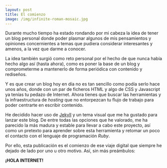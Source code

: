 ```yaml
---
layout: post
title: El comienzo
image: /img/infinite-roman-mosaic.jpg
---
```


Durante mucho tiempo ha estado rondando por mi cabeza la idea de tener un blog personal donde poder plasmar algunos de mis pensamientos y opiniones concernientes a temas que pudiera considerar interesantes y amenos, a la vez que darme a conocer.

La idea también surgió como reto personal por el hecho de que nunca había hecho algo así (hasta ahora), como es poner la base de un blog y comprometerme a mantenerlo de forma periódica con contenido y rediseños.

Y es que crear un blog hoy en día no es tan sencillo como podía serlo hace unos años, donde con un par de ficheros HTML y algo de CSS y Javascript ya tenías tu pedazo de Internet. Ahora tienes que buscar las herramientas y la infraestructura de <em>hosting</em> que no entorpezcan tu flujo de trabajo para poder centrarte en escribir contenido.

He decidido hacer uso de <a href="https://jekyllrb.com/">Jekyll</a> y un tema visual que me ha gustado para lanzar este blog. De entre todas las opciones que he valorado, me ha parecido la más madura y estable para llevar a cabo este proyecto, así como un pretexto para aprender sobre esta herramienta y retomar un poco el contacto con el lenguaje de programación <em>Ruby</em>.

Por ello, esta publicación es el comienzo de ese viaje digital que siempre he dejado de lado por uno u otro motivo. Así, sin más preámbulos: 

<strong>¡HOLA INTERNET!</strong>